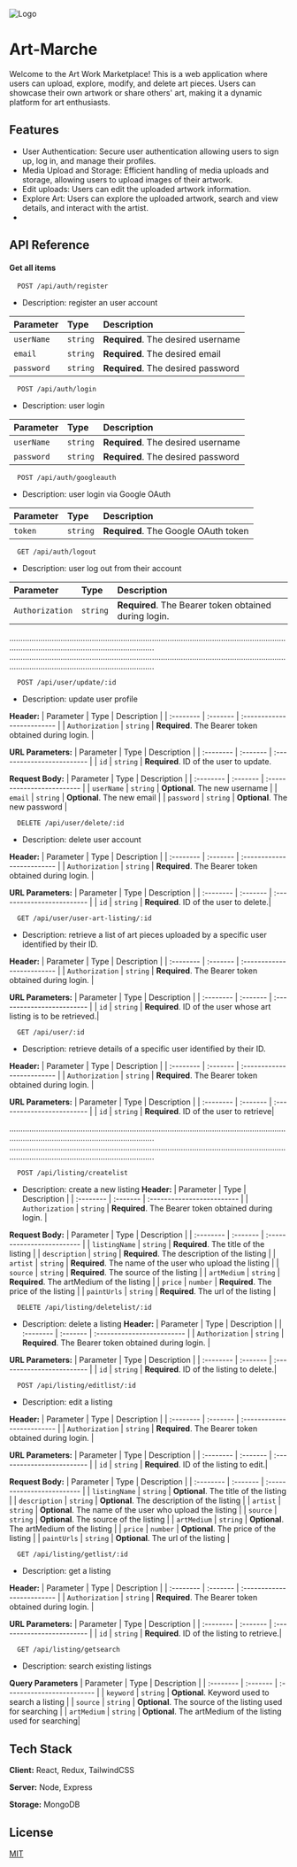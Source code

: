 ![Logo](client-side/src/1.png)



# Art-Marche

Welcome to the Art Work Marketplace! This is a web application where users can upload, explore, modify, and delete art pieces. Users can showcase their own artwork or share others' art, making it a dynamic platform for art enthusiasts.




## Features

- User Authentication: Secure user authentication allowing users to sign up, log in, and manage their profiles.
- Media Upload and Storage: Efficient handling of media uploads and storage, allowing users to upload images of their artwork.
- Edit uploads: Users can edit the uploaded artwork information.
- Explore Art: Users can explore the uploaded artwork, search and view details, and interact with the artist.
- 







## API Reference

#### Get all items

```http
  POST /api/auth/register
```
* Description: register an user account

| Parameter | Type     | Description                |
| :-------- | :------- | :------------------------- |
| `userName` | `string` | **Required**. The desired username |
| `email` | `string` | **Required**. The desired email |
| `password` | `string` | **Required**. The desired password |


```http
  POST /api/auth/login
```
* Description: user login


| Parameter | Type     | Description                |
| :-------- | :------- | :------------------------- |
| `userName` | `string` | **Required**. The desired username |
| `password` | `string` | **Required**. The desired password |


```http
  POST /api/auth/googleauth
```
* Description: user login via Google OAuth

| Parameter | Type     | Description                |
| :-------- | :------- | :------------------------- |
| `token` | `string` | **Required**. The Google OAuth token |


```http
  GET /api/auth/logout
```
* Description: user log out from their account

| Parameter | Type     | Description                |
| :-------- | :------- | :------------------------- |
| `Authorization` | `string` | **Required**. The Bearer token obtained during login. |

.............................................................................................................................................................................................
.............................................................................................................................................................................................



```http
  POST /api/user/update/:id
```
* Description: update user profile

**Header:**
| Parameter | Type     | Description                |
| :-------- | :------- | :------------------------- |
| `Authorization` | `string` | **Required**. The Bearer token obtained during login. |

**URL Parameters:**
| Parameter | Type     | Description                |
| :-------- | :------- | :------------------------- |
| `id` | `string` | **Required**. ID of the user to update.

**Request Body:**
| Parameter | Type     | Description                |
| :-------- | :------- | :------------------------- |
| `userName` | `string` | **Optional**. The new username |
| `email` | `string` | **Optional**. The new email |
| `password` | `string` | **Optional**. The new password |


```http
  DELETE /api/user/delete/:id
```
* Description: delete user account

**Header:**
| Parameter | Type     | Description                |
| :-------- | :------- | :------------------------- |
| `Authorization` | `string` | **Required**. The Bearer token obtained during login. |

**URL Parameters:**
| Parameter | Type     | Description                |
| :-------- | :------- | :------------------------- |
| `id` | `string` | **Required**. ID of the user to delete.|



```http
  GET /api/user/user-art-listing/:id
```
* Description: retrieve a list of art pieces uploaded by a specific user identified by their ID.

**Header:**
| Parameter | Type     | Description                |
| :-------- | :------- | :------------------------- |
| `Authorization` | `string` | **Required**. The Bearer token obtained during login. |

**URL Parameters:**
| Parameter | Type     | Description                |
| :-------- | :------- | :------------------------- |
| `id` | `string` | **Required**. ID of the user whose art listing is to be retrieved.|


```http
  GET /api/user/:id
```
* Description: retrieve details of a specific user identified by their ID.

**Header:**
| Parameter | Type     | Description                |
| :-------- | :------- | :------------------------- |
| `Authorization` | `string` | **Required**. The Bearer token obtained during login. |

**URL Parameters:**
| Parameter | Type     | Description                |
| :-------- | :------- | :------------------------- |
| `id` | `string` | **Required**. ID of the user to retrieve|

.............................................................................................................................................................................................
.............................................................................................................................................................................................

```http
  POST /api/listing/createlist
```
* Description: create a new listing
**Header:**
| Parameter | Type     | Description                |
| :-------- | :------- | :------------------------- |
| `Authorization` | `string` | **Required**. The Bearer token obtained during login. |

**Request Body:**
| Parameter | Type     | Description                |
| :-------- | :------- | :------------------------- |
| `listingName` | `string` | **Required**. The title of the listing |
| `description` | `string` | **Required**. The description of the listing  |
| `artist` | `string` | **Required**. The name of the user who upload the listing |
| `source` | `string` | **Required**. The source of the listing |
| `artMedium` | `string` | **Required**. The artMedium of the listing |
| `price` | `number` | **Required**. The price of the listing |
| `paintUrls` | `string` | **Required**. The url of the listing |


```http
  DELETE /api/listing/deletelist/:id
```
* Description: delete a listing
**Header:**
| Parameter | Type     | Description                |
| :-------- | :------- | :------------------------- |
| `Authorization` | `string` | **Required**. The Bearer token obtained during login. |

**URL Parameters:**
| Parameter | Type     | Description                |
| :-------- | :------- | :------------------------- |
| `id` | `string` | **Required**. ID of the listing to delete.|


```http
  POST /api/listing/editlist/:id
```
* Description: edit a listing

**Header:**
| Parameter | Type     | Description                |
| :-------- | :------- | :------------------------- |
| `Authorization` | `string` | **Required**. The Bearer token obtained during login. |

**URL Parameters:**
| Parameter | Type     | Description                |
| :-------- | :------- | :------------------------- |
| `id` | `string` | **Required**. ID of the listing to edit.|

**Request Body:**
| Parameter | Type     | Description                |
| :-------- | :------- | :------------------------- |
| `listingName` | `string` | **Optional**. The title of the listing |
| `description` | `string` | **Optional**. The description of the listing  |
| `artist` | `string` | **Optional**. The name of the user who upload the listing |
| `source` | `string` | **Optional**. The source of the listing |
| `artMedium` | `string` | **Optional**. The artMedium of the listing |
| `price` | `number` | **Optional**. The price of the listing |
| `paintUrls` | `string` | **Optional**. The url of the listing |


```http
  GET /api/listing/getlist/:id
```
* Description: get a listing

**Header:**
| Parameter | Type     | Description                |
| :-------- | :------- | :------------------------- |
| `Authorization` | `string` | **Required**. The Bearer token obtained during login. |

**URL Parameters:**
| Parameter | Type     | Description                |
| :-------- | :------- | :------------------------- |
| `id` | `string` | **Required**. ID of the listing to retrieve.|

```http
  GET /api/listing/getsearch
```
* Description: search existing listings

**Query Parameters**
| Parameter | Type     | Description                |
| :-------- | :------- | :------------------------- |
| `keyword` | `string` | **Optional**. Keyword used to search a listing |
| `source` | `string` | **Optional**. The source of the listing used for searching |
| `artMedium` | `string` | **Optional**. The artMedium of the  listing used for searching|


## Tech Stack

**Client:** React, Redux, TailwindCSS

**Server:** Node, Express

**Storage:** MongoDB

## License

[MIT](https://choosealicense.com/licenses/mit/)

